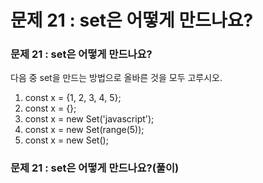 # 문제 21 : set은 어떻게 만드나요?

### 문제 21 : set은 어떻게 만드나요?

다음 중 set을 만드는 방법으로 올바른 것을 모두 고루시오.

1. const x = {1, 2, 3, 4, 5};
2. const x = {};
3. const x = new Set\('javascript'\);
4. const x = new Set\(range\(5\)\);
5. const x = new Set\(\);

### 문제 21 : set은 어떻게 만드나요?\(풀이\)



